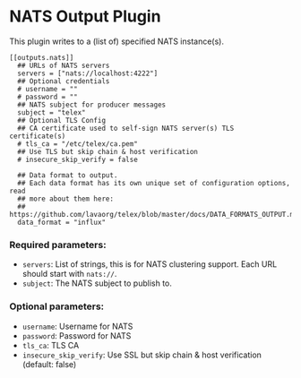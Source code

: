 # NATS Output Plugin

This plugin writes to a (list of) specified NATS instance(s).

```
[[outputs.nats]]
  ## URLs of NATS servers
  servers = ["nats://localhost:4222"]
  ## Optional credentials
  # username = ""
  # password = ""
  ## NATS subject for producer messages
  subject = "telex"
  ## Optional TLS Config
  ## CA certificate used to self-sign NATS server(s) TLS certificate(s)
  # tls_ca = "/etc/telex/ca.pem"
  ## Use TLS but skip chain & host verification
  # insecure_skip_verify = false

  ## Data format to output.
  ## Each data format has its own unique set of configuration options, read
  ## more about them here:
  ## https://github.com/lavaorg/telex/blob/master/docs/DATA_FORMATS_OUTPUT.md
  data_format = "influx"
```

### Required parameters:

* `servers`:  List of strings, this is for NATS clustering support. Each URL should start with `nats://`.
* `subject`: The NATS subject to publish to.

### Optional parameters:

* `username`: Username for NATS
* `password`: Password for NATS
* `tls_ca`: TLS CA
* `insecure_skip_verify`: Use SSL but skip chain & host verification (default: false)
